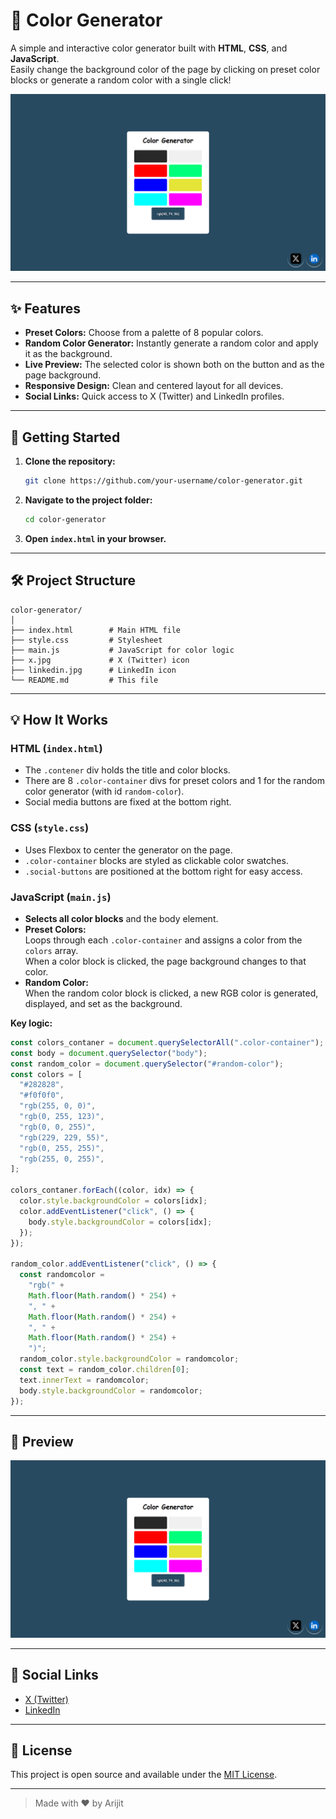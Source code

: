 # 🎨 Color Generator

A simple and interactive color generator built with **HTML**, **CSS**, and **JavaScript**.  
Easily change the background color of the page by clicking on preset color blocks or generate a random color with a single click!

![Color Generator Screenshot](Screenshot_color_generator.png)

---

## ✨ Features

- **Preset Colors:** Choose from a palette of 8 popular colors.
- **Random Color Generator:** Instantly generate a random color and apply it as the background.
- **Live Preview:** The selected color is shown both on the button and as the page background.
- **Responsive Design:** Clean and centered layout for all devices.
- **Social Links:** Quick access to X (Twitter) and LinkedIn profiles.

---

## 🚀 Getting Started

1. **Clone the repository:**
   ```bash
   git clone https://github.com/your-username/color-generator.git
   ```
2. **Navigate to the project folder:**
   ```bash
   cd color-generator
   ```
3. **Open `index.html` in your browser.**

---

## 🛠️ Project Structure

```
color-generator/
│
├── index.html        # Main HTML file
├── style.css         # Stylesheet
├── main.js           # JavaScript for color logic
├── x.jpg             # X (Twitter) icon
├── linkedin.jpg      # LinkedIn icon
└── README.md         # This file
```

---

## 💡 How It Works

### HTML (`index.html`)

- The `.contener` div holds the title and color blocks.
- There are 8 `.color-container` divs for preset colors and 1 for the random color generator (with id `random-color`).
- Social media buttons are fixed at the bottom right.

### CSS (`style.css`)

- Uses Flexbox to center the generator on the page.
- `.color-container` blocks are styled as clickable color swatches.
- `.social-buttons` are positioned at the bottom right for easy access.

### JavaScript (`main.js`)

- **Selects all color blocks** and the body element.
- **Preset Colors:**  
  Loops through each `.color-container` and assigns a color from the `colors` array.  
  When a color block is clicked, the page background changes to that color.
- **Random Color:**  
  When the random color block is clicked, a new RGB color is generated, displayed, and set as the background.

**Key logic:**

```js
const colors_contaner = document.querySelectorAll(".color-container");
const body = document.querySelector("body");
const random_color = document.querySelector("#random-color");
const colors = [
  "#282828",
  "#f0f0f0",
  "rgb(255, 0, 0)",
  "rgb(0, 255, 123)",
  "rgb(0, 0, 255)",
  "rgb(229, 229, 55)",
  "rgb(0, 255, 255)",
  "rgb(255, 0, 255)",
];

colors_contaner.forEach((color, idx) => {
  color.style.backgroundColor = colors[idx];
  color.addEventListener("click", () => {
    body.style.backgroundColor = colors[idx];
  });
});

random_color.addEventListener("click", () => {
  const randomcolor =
    "rgb(" +
    Math.floor(Math.random() * 254) +
    ", " +
    Math.floor(Math.random() * 254) +
    ", " +
    Math.floor(Math.random() * 254) +
    ")";
  random_color.style.backgroundColor = randomcolor;
  const text = random_color.children[0];
  text.innerText = randomcolor;
  body.style.backgroundColor = randomcolor;
});
```

---

## 📸 Preview

![Preview](Screenshot_color_generator.png)

---

## 🔗 Social Links

- [X (Twitter)](https://x.com/Arijit_Mandal1)
- [LinkedIn](https://www.linkedin.com/in/arijit-mandal-545153305/)

---

## 📄 License

This project is open source and available under the [MIT License](LICENSE).

---

> Made with ❤️ by Arijit

